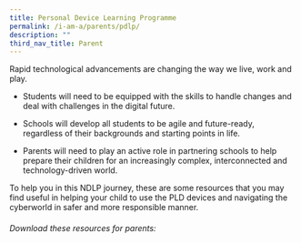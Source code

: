 ```yaml
---
title: Personal Device Learning Programme
permalink: /i-am-a/parents/pdlp/
description: ""
third_nav_title: Parent
---
```

Rapid technological advancements are changing the way we live, work and play.
  

*   Students will need to be equipped with the skills to handle changes and deal with challenges in the digital future.
    
*   Schools will develop all students to be agile and future-ready, regardless of their backgrounds and starting points in life.
    
*   Parents will need to play an active role in partnering schools to help prepare their children for an increasingly complex, interconnected and technology-driven world.
  

To help you in this NDLP journey, these are some resources that you may find useful in helping your child to use the PLD devices and navigating the cyberworld in safer and more responsible manner.

###### Download these resources for parents:


